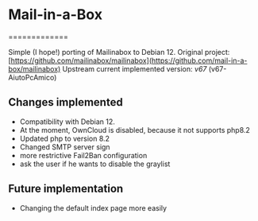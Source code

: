 # Mail-in-a-Box

=============

Simple (I hope!) porting of Mailinabox to Debian 12.
Original project: [https://github.com/mailinabox/mailinabox](https://github.com/mail-in-a-box/mailinabox)
Upstream current implemented version: *v67* (v67-AiutoPcAmico)

## Changes implemented

- Compatibility with Debian 12.
- At the moment, OwnCloud is disabled, because it not supports php8.2
- Updated php to version 8.2
- Changed SMTP server sign
- more restrictive Fail2Ban configuration
- ask the user if he wants to disable the graylist

## Future implementation

- Changing the default index page more easily
